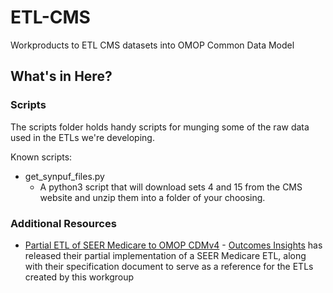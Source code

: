 # ETL-CMS
Workproducts to ETL CMS datasets into OMOP Common Data Model

## What's in Here?


### Scripts
The scripts folder holds handy scripts for munging some of the raw data used in the ETLs we're developing.

Known scripts:

- get_synpuf_files.py
    - A python3 script that will download sets 4 and 15 from the CMS website and unzip them into a folder of your choosing.

### Additional Resources
- [Partial ETL of SEER Medicare to OMOP CDMv4](https://github.com/outcomesinsights/seer_to_omop_cdmv4) - [Outcomes Insights](http://outins.com) has released their partial implementation of a SEER Medicare ETL, along with their specification document to serve as a reference for the ETLs created by this workgroup

